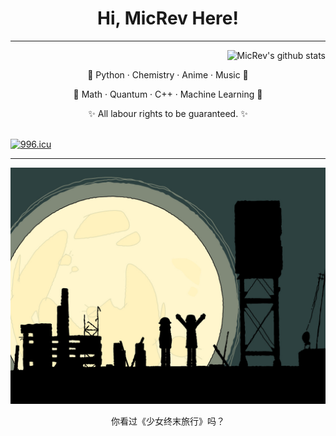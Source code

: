 <h1 align="center">Hi, MicRev Here!</h1>

---
<div>
    <div align="center">
      <a href="https://github.com/MicRev"><img src="https://github-readme-stats.vercel.app/api/top-langs/?username=MicRev&theme=merko&hide_border=true" alt="MicRev's github stats" align="right"></a>
      <br>
    </div>
    <p align="center">
      🔭 Python · Chemistry · Anime · Music 🔭
    </p>
    <p align="center">
      🌱 Math · Quantum · C++ · Machine Learning 🌱
    </p>
    <p align="center">
      ✨ All labour rights to be guaranteed.  ✨
    </p>
</div>
<br>
<a href="https://996.icu"><img src="https://img.shields.io/badge/license-Anti%20996-blue.svg" alt="996.icu" />

---


<a href="https://www.nicovideo.jp/watch/so32076401"><img src="shyojo.jpg" alt="谁不喜欢少女终末旅行"></img></a>

<p align="center">你看过《少女终末旅行》吗？</p>

